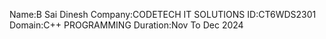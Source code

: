 Name:B Sai Dinesh 
Company:CODETECH IT SOLUTIONS
ID:CT6WDS2301
Domain:C++ PROGRAMMING
Duration:Nov To Dec 2024
